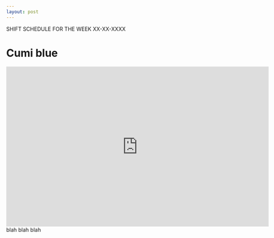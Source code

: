 ```yaml
---
layout: post
---
```

SHIFT SCHEDULE FOR THE WEEK XX-XX-XXXX
<html>
<head>
  <title>Cumi blue shift</title>
</head>
<body>
  <h1>Cumi blue</h1>
  <div id="my-iframe"></div>
 <iframe width="700" height="427" frameborder="0" scrolling="no" src="https://onedrive.live.com/embed?resid=2FAD859ACF8EE41A%217585&authkey=%21AAZnO2NLs4wFNOE&em=2&wdAllowInteractivity=False&Item='Feb-2023'!A1%3AAM19&wdHideGridlines=True&wdDownloadButton=True&wdInConfigurator=True&wdInConfigurator=True&edesNext=true&resen=false&ed1JS=false"></iframe>
</body>
</html>
blah blah blah


[jekyll-docs]: http://jekyllrb.com/docs/home
[jekyll-gh]:   https://github.com/jekyll/jekyll
[jekyll-talk]: https://talk.jekyllrb.com/
